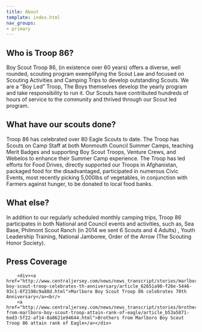 ```yaml
---
title: About
template: index.html
nav_groups:
- primary
---
```

## Who is Troop 86?
Boy Scout Troop 86, (in existence over 60 years) offers a diverse, well rounded, scouting program exemplifying the Scout Law and focused on Scouting Activities and Camping Trips to develop outstanding Scouts. We are a “Boy Led” Troop, The Boys themselves develop the yearly program and take responsibility to run it.  Our Scouts have contributed hundreds of hours of service to the community and thrived through our Scout led program.  

## What have our scouts done?
Troop 86 has celebrated over 80 Eagle Scouts to date.  The Troop has Scouts on Camp Staff at both Monmouth Council Summer Camps, teaching Merit Badges and supporting Boy Scout Troops, Venture Crews, and Webelos to enhance their Summer Camp experience.  The Troop has led efforts for Food Drives, directly supported our Troops in Afghanistan, packaged food for the disadvantaged, participated in numerous Civic Events, most recently picking 5,000lbs of vegetables, in conjunction with Farmers against hunger, to be donated to local food banks.

## What else?
In addition to our regularly scheduled monthly camping trips, Troop 86 participates in both National and Council events and activities, such as, Sea Base, Philmont Scout Ranch (in 2014 we sent 6 Scouts and 4 Adults) , Youth Leadership Training, National Jamboree, Order of the Arrow (The Scouting Honor Society).  

## Press Coverage
        <div><a href="http://www.centraljersey.com/news/news_transcript/stories/marlboro-boy-scout-troop-celebrates-th-anniversary/article_62651a98-f26e-5446-93c1-8f2198c9a88d.html">Marlboro Boy Scout Troop 86 celebrates 70th Anniversary</a><br/>
        <a href="http://www.centraljersey.com/news/news_transcript/stories/brothers-from-marlboro-boy-scout-troop-attain-rank-of-eagle/article_b53a5871-6ed3-5f22-af14-8a8621e94644.html">Brothers from Marlboro Boy Scout Troop 86 attain rank of Eagle</a></div>
